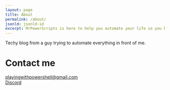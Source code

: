 ```yaml
---
layout: page
title: About
permalink: /about/
jsonld: jsonld-id
excerpt: MrPowerScripts is here to help you automate your life so you have more time for automating your life
---
```


Techy blog from a guy trying to automate everything in front of me.

# Contact me

[playingwithpowershell@gmail.com](mailto:playingwithpowershell@gmail.com)  
[Discord](https://discord.gg/uEBWZKq)